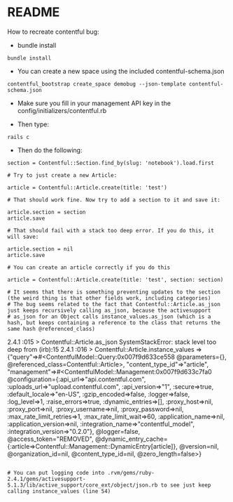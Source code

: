 # README

How to recreate contentful bug:

* bundle install

```bundle install```

* You can create a new space using the included contentful-schema.json
```
contentful_bootstrap create_space demobug --json-template contentful-schema.json
```
* Make sure you fill in your management API key in the config/initializers/contentful.rb

* Then type:
```
rails c
```
* Then do the following:

```
section = Contentful::Section.find_by(slug: 'notebook').load.first

# Try to just create a new Article:

article = Contentful::Article.create(title: 'test')

# That should work fine. Now try to add a section to it and save it:

article.section = section
article.save

# That should fail with a stack too deep error. If you do this, it will save:

article.section = nil
article.save

# You can create an article correctly if you do this

article = Contentful::Article.create(title: 'test', section: section)

# It seems that there is something preventing updates to the section (the weird thing is that other fields work, including categories)
# The bug seems related to the fact that Contentful::Article.as_json just keeps recursively calling as_json, because the activesupport
# as_json for an Object calls instance_values.as_json (which is a hash, but keeps containing a reference to the class that returns the same hash @referenced_class)

```
2.4.1 :015 > Contentful::Article.as_json
SystemStackError: stack level too deep
  from (irb):15
2.4.1 :016 > Contentful::Article.instance_values
 => {"query"=>#<ContentfulModel::Query:0x007f9d633ce558 @parameters={}, @referenced_class=Contentful::Article>, "content_type_id"=>"article", "management"=>#<ContentfulModel::Management:0x007f9d633c7fa0 @configuration={:api_url=>"api.contentful.com", :uploads_url=>"upload.contentful.com", :api_version=>"1", :secure=>true, :default_locale=>"en-US", :gzip_encoded=>false, :logger=>false, :log_level=>1, :raise_errors=>true, :dynamic_entries=>[], :proxy_host=>nil, :proxy_port=>nil, :proxy_username=>nil, :proxy_password=>nil, :max_rate_limit_retries=>1, :max_rate_limit_wait=>60, :application_name=>nil, :application_version=>nil, :integration_name=>"contentful_model", :integration_version=>"0.2.0"}, @logger=false, @access_token="REMOVED", @dynamic_entry_cache={:article=>Contentful::Management::DynamicEntry[article]}, @version=nil, @organization_id=nil, @content_type_id=nil, @zero_length=false>} 
```

# You can put logging code into .rvm/gems/ruby-2.4.1/gems/activesupport-5.1.3/lib/active_support/core_ext/object/json.rb to see just keep calling instance_values (line 54) 




